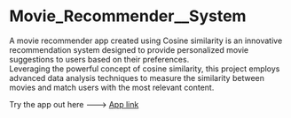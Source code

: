 # Movie_Recommender__System

A movie recommender app created using Cosine similarity is an innovative recommendation system designed to provide personalized movie suggestions to users based on their preferences. <br>
Leveraging the powerful concept of cosine similarity, this project employs advanced data analysis techniques to measure the similarity between movies and match users with the most relevant content.

Try the app out here ---> [App link](https://movierecommendersystem-92s9yi20jtc.streamlit.app/)

[](https://github.com/SatyamedhasP/Movie_Recommender__System/blob/master/Screenshot.png)

